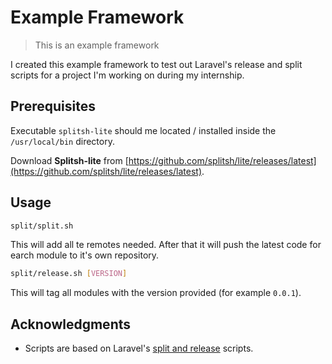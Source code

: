 # Example Framework

> This is an example framework

I created this example framework to test out Laravel's release and split scripts for a project I'm working on during my internship.

## Prerequisites

Executable `splitsh-lite` should me located / installed inside the `/usr/local/bin` directory.

Download **Splitsh-lite** from [https://github.com/splitsh/lite/releases/latest](https://github.com/splitsh/lite/releases/latest).

## Usage

```bash
split/split.sh
```

This will add all te remotes needed. After that it will push the latest code for earch module to it's own repository.

```bash
split/release.sh [VERSION]
```

This will tag all modules with the version provided (for example `0.0.1`).

## Acknowledgments
- Scripts are based on Laravel's [split and release](https://github.com/laravel/framework/tree/master/bin) scripts.
